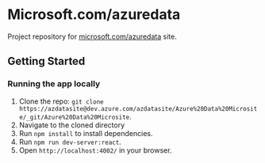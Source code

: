 # Microsoft.com/azuredata

Project repository for [microsoft.com/azuredata](microsoft.com/azuredata) site.

## Getting Started

### Running the app locally

1. Clone the repo: `git clone https://azdatasite@dev.azure.com/azdatasite/Azure%20Data%20Microsite/_git/Azure%20Data%20Microsite`.
2. Navigate to the cloned directory
3. Run `npm install` to install dependencies.
4. Run `npm run dev-server:react`.
5. Open `http://localhost:4002/` in your browser.
